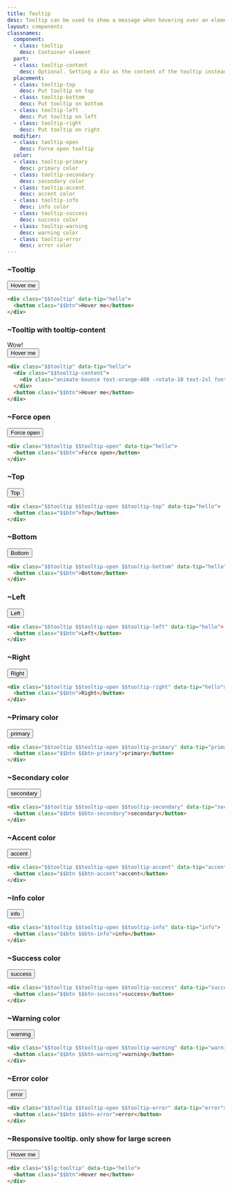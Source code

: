 ```yaml
---
title: Tooltip
desc: Tooltip can be used to show a message when hovering over an element.
layout: components
classnames:
  component:
  - class: tooltip
    desc: Container element
  part:
  - class: tooltip-content
    desc: Optional. Setting a div as the content of the tooltip instead of the `data-tip` text
  placement:
  - class: tooltip-top
    desc: Put tooltip on top
  - class: tooltip-bottom
    desc: Put tooltip on bottom
  - class: tooltip-left
    desc: Put tooltip on left
  - class: tooltip-right
    desc: Put tooltip on right
  modifier:
  - class: tooltip-open
    desc: Force open tooltip
  color:
  - class: tooltip-primary
    desc: primary color
  - class: tooltip-secondary
    desc: secondary color
  - class: tooltip-accent
    desc: accent color
  - class: tooltip-info
    desc: info color
  - class: tooltip-success
    desc: success color
  - class: tooltip-warning
    desc: warning color
  - class: tooltip-error
    desc: error color
---
```


<script>
  import Component from "$components/Component.svelte"
</script>

### ~Tooltip
<div class="my-6">
  <div class="tooltip" data-tip="hello">
    <button class="btn">Hover me</button>
  </div>
</div>

```html
<div class="$$tooltip" data-tip="hello">
  <button class="$$btn">Hover me</button>
</div>
```

### ~Tooltip with tooltip-content
<div class="my-6">
  <div class="tooltip">
    <div class="tooltip-content">
      <div class="animate-bounce text-orange-400 -rotate-10 text-2xl font-black">Wow!</div>
    </div>
    <button class="btn">Hover me</button>
  </div>
</div>

```html
<div class="$$tooltip" data-tip="hello">
  <div class="$$tooltip-content">
    <div class="animate-bounce text-orange-400 -rotate-10 text-2xl font-black">Wow!</div>
  </div>
  <button class="$$btn">Hover me</button>
</div>
```


### ~Force open
<div class="my-6">
  <div class="tooltip tooltip-open" data-tip="hello">
    <button class="btn">Force open</button>
  </div>
</div>

```html
<div class="$$tooltip $$tooltip-open" data-tip="hello">
  <button class="$$btn">Force open</button>
</div>
```


### ~Top
<div class="my-6">
  <div class="tooltip tooltip-open tooltip-top" data-tip="hello">
    <button class="btn">Top</button>
  </div>
</div>

```html
<div class="$$tooltip $$tooltip-open $$tooltip-top" data-tip="hello">
  <button class="$$btn">Top</button>
</div>
```


### ~Bottom
<div class="my-6">
  <div class="tooltip tooltip-open tooltip-bottom" data-tip="hello">
    <button class="btn">Bottom</button>
  </div>
</div>

```html
<div class="$$tooltip $$tooltip-open $$tooltip-bottom" data-tip="hello">
  <button class="$$btn">Bottom</button>
</div>
```


### ~Left
<div class="my-6">
  <div class="tooltip tooltip-open tooltip-left" data-tip="hello">
    <button class="btn">Left</button>
  </div>
</div>

```html
<div class="$$tooltip $$tooltip-open $$tooltip-left" data-tip="hello">
  <button class="$$btn">Left</button>
</div>
```


### ~Right
<div class="my-6">
  <div class="tooltip tooltip-open tooltip-right" data-tip="hello">
    <button class="btn">Right</button>
  </div>
</div>

```html
<div class="$$tooltip $$tooltip-open $$tooltip-right" data-tip="hello">
  <button class="$$btn">Right</button>
</div>
```


### ~Primary color
<div class="my-6">
  <div data-tip="primary" class="tooltip tooltip-open tooltip-primary">
    <button class="btn btn-primary">primary</button>
  </div>
</div>

```html
<div class="$$tooltip $$tooltip-open $$tooltip-primary" data-tip="primary">
  <button class="$$btn $$btn-primary">primary</button>
</div>
```


### ~Secondary color
<div class="my-6">
  <div data-tip="secondary" class="tooltip tooltip-open tooltip-secondary">
    <button class="btn btn-secondary">secondary</button>
  </div>
</div>

```html
<div class="$$tooltip $$tooltip-open $$tooltip-secondary" data-tip="secondary">
  <button class="$$btn $$btn-secondary">secondary</button>
</div>
```


### ~Accent color
<div class="my-6">
  <div data-tip="accent" class="tooltip tooltip-open tooltip-accent">
    <button class="btn btn-accent">accent</button>
  </div>
</div>

```html
<div class="$$tooltip $$tooltip-open $$tooltip-accent" data-tip="accent">
  <button class="$$btn $$btn-accent">accent</button>
</div>
```


### ~Info color
<div class="my-6">
  <div data-tip="info" class="tooltip tooltip-open tooltip-info">
    <button class="btn btn-info">info</button>
  </div>
</div>

```html
<div class="$$tooltip $$tooltip-open $$tooltip-info" data-tip="info">
  <button class="$$btn $$btn-info">info</button>
</div>
```


### ~Success color
<div class="my-6">
  <div data-tip="success" class="tooltip tooltip-open tooltip-success">
    <button class="btn btn-success">success</button>
  </div>
</div>

```html
<div class="$$tooltip $$tooltip-open $$tooltip-success" data-tip="success">
  <button class="$$btn $$btn-success">success</button>
</div>
```


### ~Warning color
<div class="my-6">
  <div data-tip="warning" class="tooltip tooltip-open tooltip-warning">
    <button class="btn btn-warning">warning</button>
  </div>
</div>

```html
<div class="$$tooltip $$tooltip-open $$tooltip-warning" data-tip="warning">
  <button class="$$btn $$btn-warning">warning</button>
</div>
```


### ~Error color
<div class="my-6">
  <div data-tip="error" class="tooltip tooltip-open tooltip-error">
    <button class="btn btn-error">error</button>
  </div>
</div>

```html
<div class="$$tooltip $$tooltip-open $$tooltip-error" data-tip="error">
  <button class="$$btn $$btn-error">error</button>
</div>
```


### ~Responsive tooltip. only show for large screen
<div class="my-6">
  <div class="lg:tooltip" data-tip="hello">
    <button class="btn">Hover me</button>
  </div>
</div>

```html
<div class="$$lg:tooltip" data-tip="hello">
  <button class="$$btn">Hover me</button>
</div>
```
